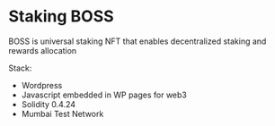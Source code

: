 # Staking BOSS
BOSS is universal staking NFT that enables decentralized staking and rewards allocation

Stack:
- Wordpress
- Javascript embedded in WP pages for web3
- Solidity 0.4.24
- Mumbai Test Network
